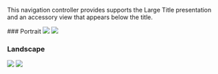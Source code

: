 This navigation controller provides supports the Large Title presentation and an accessory view that appears below the title.

<!-- prettier-ignore-start -->
<DisplayToggle onText="Dark" offText="Light" label="Theme Switcher">
### Portrait

<img className="off" src="https://res.cdn.office.net/files/fabric-cdn-prod_20230126.003/fabric-website/images/controls/ios/updated/img_navigation_01_iphoneportrait_light.png?text=LightMode" />
<img className="on" src="https://res.cdn.office.net/files/fabric-cdn-prod_20230126.003/fabric-website/images/controls/ios/updated/img_navigation_01_iphoneportrait_dark.png?text=DarkMode" />

### Landscape

<img className="off" src="https://res.cdn.office.net/files/fabric-cdn-prod_20230126.003/fabric-website/images/controls/ios/updated/img_navigation_01_iphonelandscape_light.png?text=LightMode" />
<img className="on" src="https://res.cdn.office.net/files/fabric-cdn-prod_20230126.003/fabric-website/images/controls/ios/updated/img_navigation_01_iphonelandscape_dark.png?text=DarkMode" />

</DisplayToggle>
<!-- prettier-ignore-end -->
